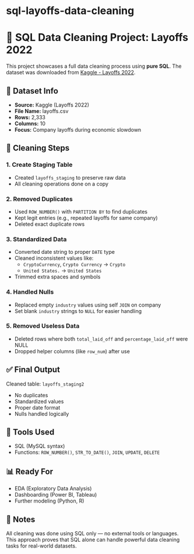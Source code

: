 # sql-layoffs-data-cleaning

# 🧹 SQL Data Cleaning Project: Layoffs 2022

This project showcases a full data cleaning process using **pure SQL**. The dataset was downloaded from [Kaggle - Layoffs 2022](https://www.kaggle.com/datasets/swaptr/layoffs-2022).

## 📁 Dataset Info

- **Source:** Kaggle (Layoffs 2022)
- **File Name:** layoffs.csv
- **Rows:** 2,333
- **Columns:** 10
- **Focus:** Company layoffs during economic slowdown

## 🧼 Cleaning Steps

### 1. Create Staging Table
- Created `layoffs_staging` to preserve raw data
- All cleaning operations done on a copy

### 2. Removed Duplicates
- Used `ROW_NUMBER()` with `PARTITION BY` to find duplicates
- Kept legit entries (e.g., repeated layoffs for same company)
- Deleted exact duplicate rows

### 3. Standardized Data
- Converted date string to proper `DATE` type
- Cleaned inconsistent values like:
  - `CryptoCurrency`, `Crypto Currency` → `Crypto`
  - `United States.` → `United States`
- Trimmed extra spaces and symbols

### 4. Handled Nulls
- Replaced empty `industry` values using self `JOIN` on company
- Set blank `industry` strings to `NULL` for easier handling

### 5. Removed Useless Data
- Deleted rows where both `total_laid_off` and `percentage_laid_off` were NULL
- Dropped helper columns (like `row_num`) after use

## ✅ Final Output

Cleaned table: `layoffs_staging2`

- No duplicates  
- Standardized values  
- Proper date format  
- Nulls handled logically  

## 🔧 Tools Used

- SQL (MySQL syntax)
- Functions: `ROW_NUMBER()`, `STR_TO_DATE()`, `JOIN`, `UPDATE`, `DELETE`

## 📊 Ready For

- EDA (Exploratory Data Analysis)
- Dashboarding (Power BI, Tableau)
- Further modeling (Python, R)

## 📌 Notes

All cleaning was done using SQL only — no external tools or languages. This approach proves that SQL alone can handle powerful data cleaning tasks for real-world datasets.
